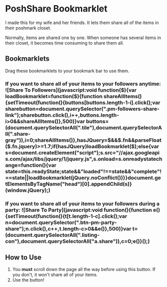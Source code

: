 # PoshShare Bookmarklet

I made this for my wife and her friends. It lets them share all of the items in their poshmark closet.

Normally, items are shared one by one. When someone has several items in their closet, it becomes time consuming to
share them all.

## Bookmarklets

Drag these bookmarklets to your bookmark bar to use them.

### If you want to share all of your items to your followers anytime: ![Share To Followers](javascript:void function($){var loadBookmarklet=function($){function shareAllItems(){setTimeout(function(){buttons[buttons.length-1-i].click();var sharebutton=document.querySelector(".pm-followers-share-link");sharebutton.click(),i++,buttons.length-i>0&&shareAllItems()},500)}var buttons=(document.querySelectorAll(".tile"),document.querySelectorAll(".share-gray")),i=0;shareAllItems()},hasJQuery=$&&$.fn&&parseFloat($.fn.jquery)>=1.7;if(hasJQuery)loadBookmarklet($);else{var s=document.createElement("script");s.src="//ajax.googleapis.com/ajax/libs/jquery/1/jquery.js",s.onload=s.onreadystatechange=function(){var state=this.readyState;state&&"loaded"!==state&&"complete"!==state||loadBookmarklet(jQuery.noConflict())}}document.getElementsByTagName("head")[0].appendChild(s)}(window.jQuery);)

### If you want to share all of your items to your followers during a party: ![Share To Party](javascript:void function(){function e(){setTimeout(function(){t[t.length-1-c].click();var n=document.querySelector(".btn-pm-party-share");n.click(),c++,t.length-c>0&&e()},500)}var t=(document.querySelectorAll(".listing-con"),document.querySelectorAll("a.share")),c=0;e()}();)

## How to Use

1. You **must** scroll down the page all the way before using this button. If you don't, it won't share all of your items.
2. Use the button!
